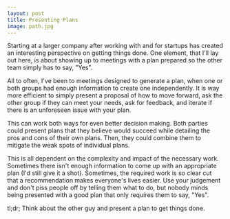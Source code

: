 ```yaml
---
layout: post
title: Presenting Plans
image: path.jpg
---
```


Starting at a larger company after working with and for startups has created an interesting perspective on getting things done. One element, that I'll lay out here, is about showing up to meetings with a plan prepared so the other team simply has to say, "Yes".

All to often, I've been to meetings designed to generate a plan, when one or both groups had enough information to create one independently. It is way more efficient to simply present a proposal of how to move forward, ask the other group if they can meet your needs, ask for feedback, and iterate if there is an unforeseen issue with your plan.  

This can work both ways for even better decision making. Both parties could present plans that they believe would succeed while detailing the pros and cons of their own plans. Then, they could combine them to mitigate the weak spots of individual plans.  

This is all dependent on the complexity and impact of the necessary work. Sometimes there isn't enough information to come up with an appropriate plan (I'd still give it a shot). Sometimes, the required work is so clear cut that a recommendation makes everyone's lives easier. Use your judgement and don't piss people off by telling them what to do, but nobody minds being presented with a good plan that only requires them to say, "Yes".

tl;dr; Think about the other guy and present a plan to get things done.
